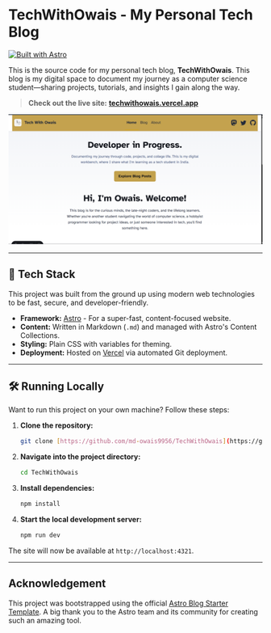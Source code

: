 # TechWithOwais - My Personal Tech Blog

[![Built with Astro](https://astro.badg.es/v2/built-with-astro/tiny.svg)](https://astro.build)

This is the source code for my personal tech blog, **TechWithOwais**. This blog is my digital space to document my journey as a computer science student—sharing projects, tutorials, and insights I gain along the way.

> **Check out the live site:** [**techwithowais.vercel.app**](https://techwithowais.co.in/)


![Screenshot of the TechWithOwais homepage](screenshot.png)


---

## 🚀 Tech Stack

This project was built from the ground up using modern web technologies to be fast, secure, and developer-friendly.

-   **Framework:** [Astro](https://astro.build/) - For a super-fast, content-focused website.
-   **Content:** Written in Markdown (`.md`) and managed with Astro's Content Collections.
-   **Styling:** Plain CSS with variables for theming.
-   **Deployment:** Hosted on [Vercel](https://vercel.com/) via automated Git deployment.

---

## 🛠️ Running Locally

Want to run this project on your own machine? Follow these steps:

1.  **Clone the repository:**
    ```bash
    git clone [https://github.com/md-owais9956/TechWithOwais](https://github.com/md-owais9956/TechWithOwais)
    ```
    

2.  **Navigate into the project directory:**
    ```bash
    cd TechWithOwais
    ```

3.  **Install dependencies:**
    ```bash
    npm install
    ```

4.  **Start the local development server:**
    ```bash
    npm run dev
    ```

The site will now be available at `http://localhost:4321`.

---

## Acknowledgement

This project was bootstrapped using the official [Astro Blog Starter Template](https://astro.build/themes/details/blog/). A big thank you to the Astro team and its community for creating such an amazing tool.